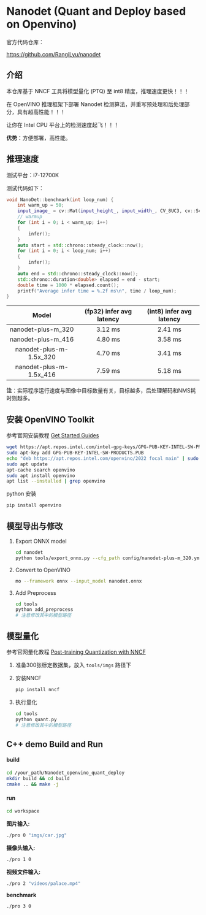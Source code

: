 # Nanodet (Quant and Deploy based on Openvino)

官方代码仓库：

https://github.com/RangiLyu/nanodet



## 介绍

本仓库基于 NNCF 工具将模型量化 (PTQ) 至 int8 精度，推理速度更快！！！

在 OpenVINO 推理框架下部署 Nanodet 检测算法，并重写预处理和后处理部分，具有超高性能！！！

让你在 Intel CPU 平台上的检测速度起飞！！！



**优势**：方便部署，高性能。



## 推理速度

测试平台：i7-12700K

测试代码如下：

```c++
void NanoDet::benchmark(int loop_num) {
    int warm_up = 50;
    input_image_ = cv::Mat(input_height_, input_width_, CV_8UC3, cv::Scalar(1, 1, 1));
    // warmup
    for (int i = 0; i < warm_up; i++)
    {
        infer();
    }
    auto start = std::chrono::steady_clock::now();
    for (int i = 0; i < loop_num; i++)
    {
        infer();
    }
    auto end = std::chrono::steady_clock::now();
    std::chrono::duration<double> elapsed = end - start;
    double time = 1000 * elapsed.count();
    printf("Average infer time = %.2f ms\n", time / loop_num);
}
```

|          Model          | (fp32) infer avg latency | (int8) infer avg latency |
| :---------------------: | :----------------------: | :----------------------: |
|   nanodet-plus-m_320    |         3.12 ms          |         2.41 ms          |
|   nanodet-plus-m_416    |         4.80 ms          |         3.58 ms          |
| nanodet-plus-m-1.5x_320 |         4.70 ms          |         3.41 ms          |
| nanodet-plus-m-1.5x_416 |         7.59 ms          |         5.18 ms          |

**注**：实际程序运行速度与图像中目标数量有关，目标越多，后处理解码和NMS耗时则越多。



## 安装 OpenVINO Toolkit

参考官网安装教程 [Get Started Guides](https://docs.openvino.ai/latest/openvino_docs_install_guides_installing_openvino_apt.html)

```bash
wget https://apt.repos.intel.com/intel-gpg-keys/GPG-PUB-KEY-INTEL-SW-PRODUCTS.PUB
sudo apt-key add GPG-PUB-KEY-INTEL-SW-PRODUCTS.PUB
echo "deb https://apt.repos.intel.com/openvino/2022 focal main" | sudo tee /etc/apt/sources.list.d/intel-openvino-2022.list
sudo apt update
apt-cache search openvino
sudo apt install openvino
apt list --installed | grep openvino
```

python 安装

```bash
pip install openvino
```



## 模型导出与修改

1. Export ONNX model

   ```bash
   cd nanodet
   python tools/export_onnx.py --cfg_path config/nanodet-plus-m_320.yml --model_path weights/nanodet-plus-m_320.pth
   ```

2. Convert to OpenVINO

   ```bash
   mo --framework onnx --input_model nanodet.onnx
   ```

3. Add Preprocess

   ```bash
   cd tools
   python add_preprocess
   # 注意修改其中的模型路径
   ```



## 模型量化

参考官网量化教程 [Post-training Quantization with NNCF](https://docs.openvino.ai/latest/nncf_ptq_introduction.html)

1. 准备300张标定数据集，放入 `tools/imgs` 路径下

2. 安装NNCF

   ```bash
   pip install nncf
   ```

3. 执行量化

   ```bash
   cd tools
   python quant.py
   # 注意修改其中的模型路径
   ```



## C++ demo Build and Run

#### build

```bash
cd /your_path/Nanodet_openvino_quant_deploy
mkdir build && cd build
cmake .. && make -j
```

#### run

```bash
cd workspace
```

**图片输入:**

```bash
./pro 0 "imgs/car.jpg"
```

**摄像头输入:**

```bash
./pro 1 0
```

**视频文件输入:** 

```bash
./pro 2 "videos/palace.mp4"
```

**benchmark** 

```bash
./pro 3 0
```




